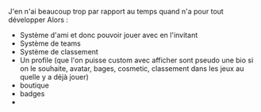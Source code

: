 J'en n'ai beaucoup trop par rapport au temps quand n'a pour tout développer
Alors :
- Système d'ami et donc pouvoir jouer avec en l'invitant
- Système de teams
- Système de classement 
- Un profile (que l'on puisse custom avec afficher sont pseudo une bio si on le souhaite, avatar, bages, cosmetic, classement dans les jeux au quelle y a déjà jouer)
- boutique
- badges
- 